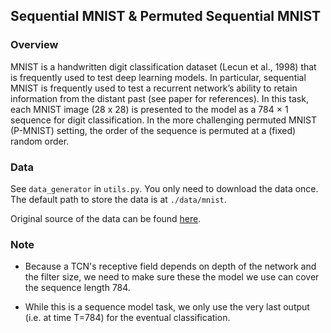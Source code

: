 ## Sequential MNIST & Permuted Sequential MNIST

### Overview

MNIST is a handwritten digit classification dataset (Lecun et al., 1998) that is frequently used to 
test deep learning models. In particular, sequential MNIST is frequently used to test a recurrent 
network’s ability to retain information from the distant past (see paper for references). In 
this task, each MNIST image (28 x 28) is presented to the model as a 784 × 1 sequence 
for digit classification. In the more challenging permuted MNIST (P-MNIST) setting, the order of 
the sequence is permuted at a (fixed) random order.

### Data

See `data_generator` in `utils.py`. You only need to download the data once. The default path
to store the data is at `./data/mnist`.

Original source of the data can be found [here](http://yann.lecun.com/exdb/mnist/).

### Note

- Because a TCN's receptive field depends on depth of the network and the filter size, we need
to make sure these the model we use can cover the sequence length 784. 

- While this is a sequence model task, we only use the very last output (i.e. at time T=784) for 
the eventual classification.